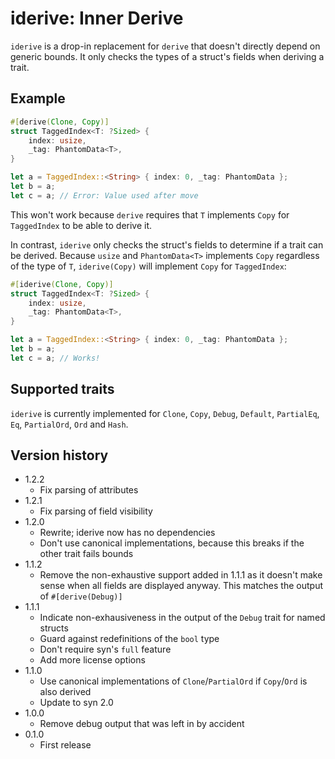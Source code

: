 # iderive: Inner Derive

`iderive` is a drop-in replacement for `derive` that doesn't directly depend
on generic bounds. It only checks the types of a struct's fields when deriving
a trait.

## Example
```rust
#[derive(Clone, Copy)]
struct TaggedIndex<T: ?Sized> {
    index: usize,
    _tag: PhantomData<T>,
}

let a = TaggedIndex::<String> { index: 0, _tag: PhantomData };
let b = a;
let c = a; // Error: Value used after move
```
This won't work because `derive` requires that `T` implements `Copy` for
`TaggedIndex` to be able to derive it.

In contrast, `iderive` only checks the struct's fields to determine if a
trait can be derived. Because `usize` and `PhantomData<T>` implements `Copy`
regardless of the type of `T`, `iderive(Copy)` will implement `Copy` for
`TaggedIndex`:

```rust
#[iderive(Clone, Copy)]
struct TaggedIndex<T: ?Sized> {
    index: usize,
    _tag: PhantomData<T>,
}

let a = TaggedIndex::<String> { index: 0, _tag: PhantomData };
let b = a;
let c = a; // Works!
```

## Supported traits
`iderive` is currently implemented for `Clone`, `Copy`, `Debug`,
`Default`, `PartialEq`, `Eq`, `PartialOrd`, `Ord` and `Hash`.

## Version history
- 1.2.2
  - Fix parsing of attributes
- 1.2.1
  - Fix parsing of field visibility
- 1.2.0
  - Rewrite; iderive now has no dependencies
  - Don't use canonical implementations, because this breaks if the other trait fails bounds
- 1.1.2
  - Remove the non-exhaustive support added in 1.1.1 as it doesn't make sense when all
    fields are displayed anyway. This matches the output of `#[derive(Debug)]`
- 1.1.1
  - Indicate non-exhausiveness in the output of the `Debug` trait for named structs
  - Guard against redefinitions of the `bool` type
  - Don't require syn's `full` feature
  - Add more license options
- 1.1.0
  - Use canonical implementations of `Clone`/`PartialOrd` if `Copy`/`Ord` is also derived
  - Update to syn 2.0
- 1.0.0
  - Remove debug output that was left in by accident
- 0.1.0
  - First release

